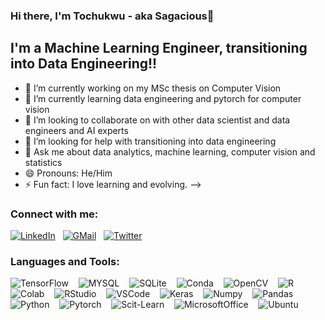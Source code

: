 ### Hi there, I'm Tochukwu - aka Sagacious👋


## I'm a Machine Learning Engineer, transitioning into Data Engineering!!


- 🔭 I’m currently working on my MSc thesis on Computer Vision
- 🌱 I’m currently learning data engineering and pytorch for computer vision
- 👯 I’m looking to collaborate on with other data scientist and data engineers and AI experts
- 🤔 I’m looking for help with transitioning into data engineering
- 💬 Ask me about data analytics, machine learning, computer vision and statistics
- 😄 Pronouns: He/Him
- ⚡ Fun fact: I love learning and evolving.
-->

### Connect with me:
[![LinkedIn](https://img.shields.io/badge/LinkedIn-0077B5?style=for-the-badge&logo=linkedin&logoColor=white)](https://www.linkedin.com/in/onyeogulu-tochukwu-ba2231178/)
&nbsp;
[![GMail](https://img.shields.io/badge/Gmail-D14836?style=for-the-badge&logo=gmail&logoColor=white)](Onyeogulutochukwu@gmil.com)
&nbsp;
[![Twitter](https://img.shields.io/badge/Twitter-1DA1F2?style=for-the-badge&logo=twitter&logoColor=white)](https://twitter.com/morphy_ai)


### Languages and Tools:
![TensorFlow](https://img.shields.io/badge/TensorFlow-FF6F00?style=for-the-badge&logo=tensorflow&logoColor=white)
&nbsp;&nbsp;
![MYSQL](https://img.shields.io/badge/MySQL-005C84?style=for-the-badge&logo=mysql&logoColor=white)
&nbsp;&nbsp;
![SQLite](https://img.shields.io/badge/SQLite-07405E?style=for-the-badge&logo=sqlite&logoColor=white)
&nbsp;&nbsp;
![Conda](https://img.shields.io/badge/conda-342B029.svg?&style=for-the-badge&logo=anaconda&logoColor=white)
&nbsp;&nbsp;
![OpenCV](https://img.shields.io/badge/OpenCV-27338e?style=for-the-badge&logo=OpenCV&logoColor=white)
&nbsp;&nbsp;
![R](https://img.shields.io/badge/R-276DC3?style=for-the-badge&logo=r&logoColor=white)
&nbsp;&nbsp;
![Colab](https://img.shields.io/badge/Colab-F9AB00?style=for-the-badge&logo=googlecolab&color=525252)
&nbsp;&nbsp;
![RStudio](	https://img.shields.io/badge/RStudio-75AADB?style=for-the-badge&logo=RStudio&logoColor=white)
&nbsp;&nbsp;
![VSCode](https://img.shields.io/badge/Visual_Studio_Code-0078D4?style=for-the-badge&logo=visual%20studio%20code&logoColor=white)
&nbsp;&nbsp;
![Keras](https://img.shields.io/badge/Keras-D00000?style=for-the-badge&logo=Keras&logoColor=white)
&nbsp;&nbsp;
![Numpy](https://img.shields.io/badge/Numpy-777BB4?style=for-the-badge&logo=numpy&logoColor=white)
&nbsp;&nbsp;
![Pandas](https://img.shields.io/badge/Pandas-2C2D72?style=for-the-badge&logo=pandas&logoColor=white)
&nbsp;&nbsp;
![Python](https://img.shields.io/badge/Python-FFD43B?style=for-the-badge&logo=python&logoColor=blue)
&nbsp;&nbsp;
![Pytorch](https://img.shields.io/badge/PyTorch-EE4C2C?style=for-the-badge&logo=PyTorch&logoColor=white)
&nbsp;&nbsp;
![Scit-Learn](https://img.shields.io/badge/scikit_learn-F7931E?style=for-the-badge&logo=scikit-learn&logoColor=white)
&nbsp;&nbsp;
![MicrosoftOffice](https://img.shields.io/badge/Microsoft_Office-D83B01?style=for-the-badge&logo=microsoft-office&logoColor=white)
&nbsp;&nbsp;
![Ubuntu](https://img.shields.io/badge/Ubuntu-E95420?style=for-the-badge&logo=ubuntu&logoColor=white)
